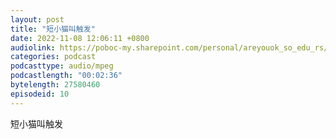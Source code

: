 ```yaml
---
layout: post
title: "短小猫叫触发"
date: 2022-11-08 12:06:11 +0800
audiolink: https://poboc-my.sharepoint.com/personal/areyouok_so_edu_rs/_layouts/52/download.aspx?share=EXrzepDB5pZMtIiFBxb0Eh8BJkDKS_9M5Uc9e2gGL0SH4w
categories: podcast 
podcasttype: audio/mpeg
podcastlength: "00:02:36"
bytelength: 27580460
episodeid: 10
---
```

短小猫叫触发
